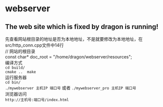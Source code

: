 # webserver<br>
## The web site which is fixed by dragon is running!<br>
先查看网站根目录的地址是否为本地地址，不是就要修改为本地地址，在src/http_conn.cpp文件中14行<br>
// 网站的根目录<br>
const char* doc_root = "/home/dragon/webserver/resources";<br>
编译方式<br>`cd build/`<br>`cmake ..  make`<br>
运行服务器<br>`cd bin/`<br>`./mywebserver 主机IP 端口号` 或者 `./mywebserver_pro 主机IP 端口号`<br>
浏览器访问<br>`http://主机号:端口号/index.html`<br>
